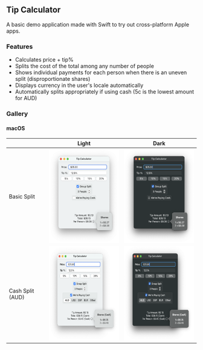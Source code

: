 ## Tip Calculator
A basic demo application made with Swift to try out cross-platform Apple apps.

### Features
- Calculates price + tip%
- Splits the cost of the total among any number of people
- Shows individual payments for each person when there is an uneven split (disproportionate shares)
- Displays currency in the user's locale automatically
- Automatically splits appropriately if using cash (5c is the lowest amount for AUD)

### Gallery

#### macOS

| | Light | Dark
--- | --- | ---
Basic Split | <img src="https://github.com/plxl/TipCalculator/blob/main/images/macOS_light_default.png" height="250"> | <img src="https://github.com/plxl/TipCalculator/blob/main/images/macOS_dark_default.png" height="250">
Cash Split (AUD) | <img src="https://github.com/plxl/TipCalculator/blob/main/images/macOS_light_cash.png" height="250"> | <img src="https://github.com/plxl/TipCalculator/blob/main/images/macOS_dark_cash.png" height="250">

